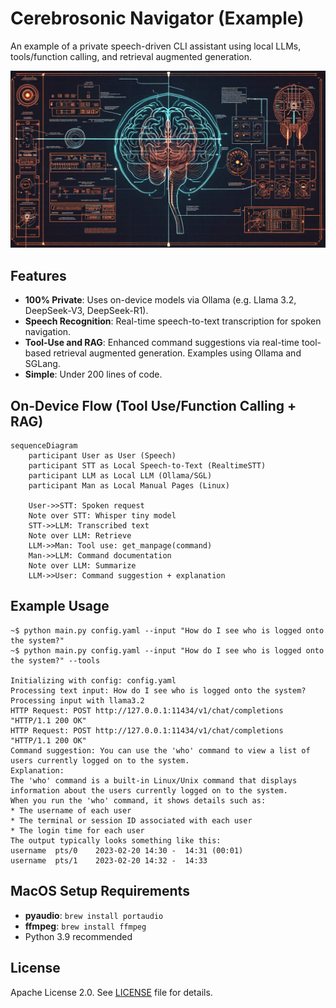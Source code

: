 # Cerebrosonic Navigator (Example)
An example of a private speech-driven CLI assistant using local LLMs, tools/function calling, and retrieval augmented generation.

![Cerebrosonic Navigator](/docs/CerebrosonicNavigator.png)

## Features
- **100% Private**: Uses on-device models via Ollama (e.g. Llama 3.2, DeepSeek-V3, DeepSeek-R1).
- **Speech Recognition**: Real-time speech-to-text transcription for spoken navigation.
- **Tool-Use and RAG**: Enhanced command suggestions via real-time tool-based retrieval augmented generation. Examples using Ollama and SGLang.
- **Simple**: Under 200 lines of code.

## On-Device Flow (Tool Use/Function Calling + RAG)
```mermaid
sequenceDiagram
    participant User as User (Speech)
    participant STT as Local Speech-to-Text (RealtimeSTT)
    participant LLM as Local LLM (Ollama/SGL)
    participant Man as Local Manual Pages (Linux)

    User->>STT: Spoken request
    Note over STT: Whisper tiny model
    STT->>LLM: Transcribed text
    Note over LLM: Retrieve
    LLM->>Man: Tool use: get_manpage(command)
    Man->>LLM: Command documentation
    Note over LLM: Summarize
    LLM->>User: Command suggestion + explanation
```

## Example Usage
```console
~$ python main.py config.yaml --input "How do I see who is logged onto the system?"
~$ python main.py config.yaml --input "How do I see who is logged onto the system?" --tools

Initializing with config: config.yaml
Processing text input: How do I see who is logged onto the system?
Processing input with llama3.2
HTTP Request: POST http://127.0.0.1:11434/v1/chat/completions "HTTP/1.1 200 OK"
HTTP Request: POST http://127.0.0.1:11434/v1/chat/completions "HTTP/1.1 200 OK"
Command suggestion: You can use the 'who' command to view a list of users currently logged on to the system.
Explanation: 
The 'who' command is a built-in Linux/Unix command that displays information about the users currently logged on to the system.
When you run the 'who' command, it shows details such as:
* The username of each user
* The terminal or session ID associated with each user
* The login time for each user
The output typically looks something like this:
username  pts/0    2023-02-20 14:30 -  14:31 (00:01)
username  pts/1    2023-02-20 14:32 -  14:33
```

## MacOS Setup Requirements
- **pyaudio**: `brew install portaudio`
- **ffmpeg**: `brew install ffmpeg`
- Python 3.9 recommended

## License
Apache License 2.0. See [LICENSE](LICENSE) file for details.